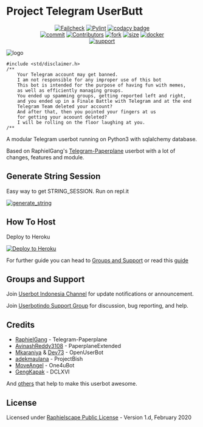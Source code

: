 # Project Telegram UserButt

<p align="center">
    <a href="https://github.com/keselekpermen69/UserButt/actions?query=workflow%3AFailCheck" > <img src="https://img.shields.io/github/workflow/status/keselekpermen69/userbutt/FailCheck/sql-extended?style=for-the-badge&logo=github-actions&logoColor=white" alt="Failcheck" /></a>
    <a href="https://github.com/keselekpermen69/UserButt/actions?query=workflow%3Apylint"> <img src="https://img.shields.io/github/workflow/status/keselekpermen69/userbutt/pylint/sql-extended?label=pylint&style=for-the-badge&logo=github-actions&logoColor=white" alt="Pylint" /></a>
    <a href="https://www.codacy.com/manual/keselekpermen69/UserButt?utm_source=github.com&amp;utm_medium=referral&amp;utm_content=keselekpermen69/UserButt&amp;utm_campaign=Badge_Grade"><img src="https://img.shields.io/codacy/grade/c460544d68334a51b84c83ce8d3a1e98?style=for-the-badge&logo=codacy" alt="codacy badge" /></a></br>
    <a href="https://github.com/keselekpermen69/UserButt/commits/sql-extended"><img src="https://img.shields.io/github/last-commit/keselekpermen69/userbutt/sql-extended?style=for-the-badge&logo=github" alt="commit" /></a>
    <a href="https://github.com/keselekpermen69/UserButt/graphs/contributors"><img src="https://img.shields.io/github/contributors-anon/keselekpermen69/userbutt?style=for-the-badge&logo=github" alt="Contributors" /></a>
    <a href="https://github.com/keselekpermen69/UserButt/network/members"><img src="https://img.shields.io/github/forks/KeselekPermen69/Userbutt?label=Fork&style=for-the-badge&logo=github" alt="fork" /></a>
    <a href="https://github.com/keselekpermen69/UserButt"><img src="https://img.shields.io/github/repo-size/keselekpermen69/userbutt?style=for-the-badge&logo=github" alt="size" /></a>
    <a href="https://hub.docker.com/r/mrmiss/userbutt"> <img src="https://img.shields.io/docker/image-size/mrmiss/userbutt/alpine-latest?color=red&label=Docker%20Size&style=for-the-badge&logo=docker&logoColor=white" alt="docker" /></a></br>
    <a href="https://t.me/userbotindo"> <img src="https://img.shields.io/badge/telegram-Support_Group-blue?style=social&logo=telegram" alt="support" /></a>
</p>

![logo](https://gist.githubusercontent.com/keselekpermen69/71d86f264156542154912216b0ebd234/raw/8bd67b5cc1f2552e6a7c5c235e87c5f8537e6cec/sana_doubleexposure.png)

```
#include <std/disclaimer.h>
/**
    Your Telegram account may get banned.
    I am not responsible for any improper use of this bot
    This bot is intended for the purpose of having fun with memes,
    as well as efficiently managing groups.
    You ended up spamming groups, getting reported left and right,
    and you ended up in a Finale Battle with Telegram and at the end
    Telegram Team deleted your account?
    And after that, then you pointed your fingers at us
    for getting your acoount deleted?
    I will be rolling on the floor laughing at you.
/**
```
A modular Telegram userbot running on Python3 with sqlalchemy database.

Based on RaphielGang's [Telegram-Paperplane](https://github.com/RaphielGang/Telegram-Paperplane) userbot with a lot of changes, features and module.

## Generate String Session
Easy way to get STRING_SESSION. 
Run on repl.it

<a href="https://userbutt.keselekpermen.repl.run" target="_blank"><img src="https://img.shields.io/badge/run-string__session.py-blue?style=for-the-badge&logo=repl.it" alt="generate_string" /></a>

## How To Host
Deploy to Heroku

<p><a href="https://heroku.com/deploy?template=https://github.com/KeselekPermen69/UserButt/tree/sql-extended"> <img src="https://www.herokucdn.com/deploy/button.svg" alt="Deploy to Heroku" /></a></p>

For further guide you can head to [Groups and Support](https://github.com/KeselekPermen69/UserButt#Groups-and-support) or read this [guide](https://telegra.ph/Host-a-Telegram-Userbot-05-07)

## Groups and Support
Join [Userbot Indonesia Channel](https://t.me/userbotindocloud) for update notifications or announcement.

Join [Userbotindo Support Group](https://t.me/userbotindo) for discussion, bug reporting, and help.

## Credits
*   [RaphielGang](https://github.com/RaphielGang) - Telegram-Paperplane
*   [AvinashReddy3108](https://github.com/AvinashReddy3108) - PaperplaneExtended
*   [Mkaraniya](https://github.com/mkaraniya) & [Dev73](https://github.com/Devp73) - OpenUserBot
*   [adekmaulana](https://github.com/adekmaulana) - ProjectBish
*   [MoveAngel](https://github.com/MoveAngel) - One4uBot
*   [GengKapak](https://github.com/GengKapak) - DCLXVI

And [others](https://github.com/keselekpermen69/UserButt/graphs/contributors) that help to make this userbot awesome.

## License
Licensed under [Raphielscape Public License](https://github.com/keselekpermen69/UserButt/blob/sql-extended/LICENSE) - Version 1.d, February 2020